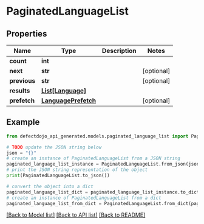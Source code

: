 # PaginatedLanguageList


## Properties

Name | Type | Description | Notes
------------ | ------------- | ------------- | -------------
**count** | **int** |  | 
**next** | **str** |  | [optional] 
**previous** | **str** |  | [optional] 
**results** | [**List[Language]**](Language.md) |  | 
**prefetch** | [**LanguagePrefetch**](LanguagePrefetch.md) |  | [optional] 

## Example

```python
from defectdojo_api_generated.models.paginated_language_list import PaginatedLanguageList

# TODO update the JSON string below
json = "{}"
# create an instance of PaginatedLanguageList from a JSON string
paginated_language_list_instance = PaginatedLanguageList.from_json(json)
# print the JSON string representation of the object
print(PaginatedLanguageList.to_json())

# convert the object into a dict
paginated_language_list_dict = paginated_language_list_instance.to_dict()
# create an instance of PaginatedLanguageList from a dict
paginated_language_list_from_dict = PaginatedLanguageList.from_dict(paginated_language_list_dict)
```
[[Back to Model list]](../README.md#documentation-for-models) [[Back to API list]](../README.md#documentation-for-api-endpoints) [[Back to README]](../README.md)


